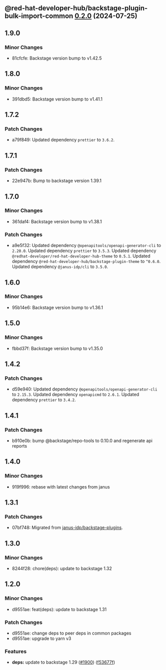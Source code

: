 ## @red-hat-developer-hub/backstage-plugin-bulk-import-common [0.2.0](https://github.com/janus-idp/backstage-plugins/compare/@red-hat-developer-hub/backstage-plugin-bulk-import-common@0.1.0...@red-hat-developer-hub/backstage-plugin-bulk-import-common@0.2.0) (2024-07-25)

## 1.9.0

### Minor Changes

- 81cfcfe: Backstage version bump to v1.42.5

## 1.8.0

### Minor Changes

- 391dbd5: Backstage version bump to v1.41.1

## 1.7.2

### Patch Changes

- a79f849: Updated dependency `prettier` to `3.6.2`.

## 1.7.1

### Patch Changes

- 22e947b: Bump to backstage version 1.39.1

## 1.7.0

### Minor Changes

- 361daf4: Backstage version bump to v1.38.1

### Patch Changes

- a9e5f32: Updated dependency `@openapitools/openapi-generator-cli` to `2.20.0`.
  Updated dependency `prettier` to `3.5.3`.
  Updated dependency `@redhat-developer/red-hat-developer-hub-theme` to `0.5.1`.
  Updated dependency `@red-hat-developer-hub/backstage-plugin-theme` to `^0.6.0`.
  Updated dependency `@janus-idp/cli` to `3.5.0`.

## 1.6.0

### Minor Changes

- 95b14e6: Backstage version bump to v1.36.1

## 1.5.0

### Minor Changes

- fbbd37f: Backstage version bump to v1.35.0

## 1.4.2

### Patch Changes

- d59e940: Updated dependency `@openapitools/openapi-generator-cli` to `2.15.3`.
  Updated dependency `openapicmd` to `2.6.1`.
  Updated dependency `prettier` to `3.4.2`.

## 1.4.1

### Patch Changes

- b910e0b: bump @backstage/repo-tools to 0.10.0 and regenerate api reports

## 1.4.0

### Minor Changes

- 919f996: rebase with latest changes from janus

## 1.3.1

### Patch Changes

- 07bf748: Migrated from [janus-idp/backstage-plugins](https://github.com/janus-idp/backstage-plugins).

## 1.3.0

### Minor Changes

- 8244f28: chore(deps): update to backstage 1.32

## 1.2.0

### Minor Changes

- d9551ae: feat(deps): update to backstage 1.31

### Patch Changes

- d9551ae: change deps to peer deps in common packages
- d9551ae: upgrade to yarn v3

### Features

- **deps:** update to backstage 1.29 ([#1900](https://github.com/janus-idp/backstage-plugins/issues/1900)) ([f53677f](https://github.com/janus-idp/backstage-plugins/commit/f53677fb02d6df43a9de98c43a9f101a6db76802))
